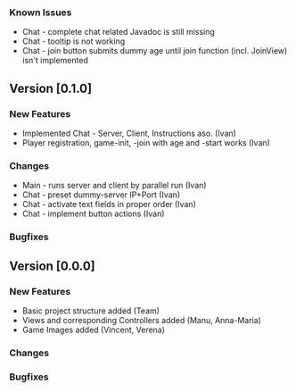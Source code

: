 ### Known Issues
* Chat - complete chat related Javadoc is still missing
* Chat - tooltip is not working
* Chat - join button submits dummy age until join function (incl. JoinView) isn't implemented

## Version [0.1.0]

### New Features
* Implemented Chat - Server, Client, Instructions aso. (Ivan)
* Player registration, game-init, -join with age and -start works (Ivan)

### Changes
* Main - runs server and client by parallel run (Ivan)
* Chat - preset dummy-server IP+Port (Ivan)
* Chat - activate text fields in proper order (Ivan)
* Chat - implement button actions (Ivan)

### Bugfixes

## Version [0.0.0]

### New Features
* Basic project structure added (Team)
* Views and corresponding Controllers added (Manu, Anna-Maria)
* Game Images added (Vincent, Verena)
### Changes

### Bugfixes